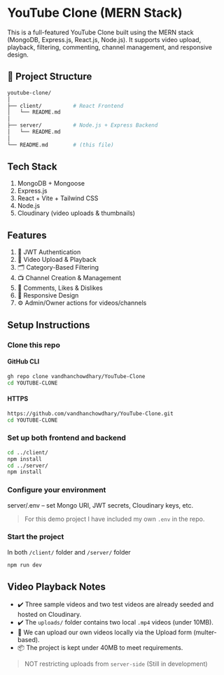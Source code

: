 # YouTube Clone (MERN Stack)

This is a full-featured YouTube Clone built using the MERN stack (MongoDB, Express.js, React.js, Node.js). It supports video upload, playback, filtering, commenting, channel management, and responsive design.

## 🧾 Project Structure

```bash
youtube-clone/
│
├── client/          # React Frontend
│   └── README.md
│
├── server/          # Node.js + Express Backend
│   └── README.md
│
└── README.md        # (this file)
```

## Tech Stack

1. MongoDB + Mongoose
2. Express.js
3. React + Vite + Tailwind CSS
4. Node.js
5. Cloudinary (video uploads & thumbnails)

<!-- vandhanchowdhary:mongo2003 -->

## Features

1. 🔐 JWT Authentication
2. 🎥 Video Upload & Playback
3. 🗂 Category-Based Filtering
4. 📺 Channel Creation & Management
5. 💬 Comments, Likes & Dislikes
6. 📱 Responsive Design
7. ⚙️ Admin/Owner actions for videos/channels

## Setup Instructions

### Clone this repo

#### GitHub CLI

```bash
gh repo clone vandhanchowdhary/YouTube-Clone
cd YOUTUBE-CLONE
```

#### HTTPS

```bash
https://github.com/vandhanchowdhary/YouTube-Clone.git
cd YOUTUBE-CLONE
```

### Set up both frontend and backend

```bash
cd ../client/
npm install
cd ../server/
npm install
```

### Configure your environment

server/.env – set Mongo URI, JWT secrets, Cloudinary keys, etc.
> For this demo project I have included my own `.env` in the repo.

### Start the project

In both `/client/` folder and `/server/` folder

```bash
npm run dev
```

## Video Playback Notes

- ✔️ Three sample videos and two test videos are already seeded and hosted on Cloudinary.
- ✔️ The `uploads/` folder contains two local `.mp4` videos (under 10MB).
- 🔁 We can upload our own videos locally via the Upload form (multer-based).
- 📦 The project is kept under 40MB to meet requirements.

> NOT restricting uploads from `server-side` (Still in development)

